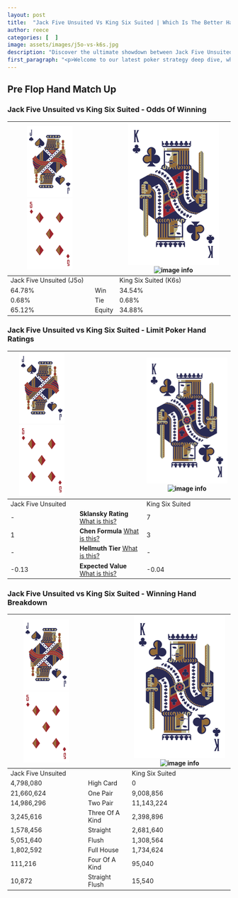 ```yaml
---
layout: post
title:  "Jack Five Unsuited Vs King Six Suited | Which Is The Better Hand In Poker? A Complete Guide"
author: reece
categories: [  ]
image: assets/images/j5o-vs-k6s.jpg
description: "Discover the ultimate showdown between Jack Five Unsuited and King Six Suited in poker! Uncover the odds, strategies, and scenarios where one hand triumphs over the other. Get ready to up your poker game with this thrilling analysis."
first_paragraph: "<p>Welcome to our latest poker strategy deep dive, where we're pitting two distinct hands against each other in a high-stakes showdown: Jack Five Unsuited vs King Six Suited.</p><p>In the dynamic world of poker, every decision counts, and knowing which hand holds the upper hand is key to your success at the table.</p><p>In this article, we'll dissect these two hands, explore the scenarios where one dominates the other, and equip you with the knowledge to make strategic choices that can tip the odds in your favor.</p><p>Get ready to unravel the intriguing dynamics of these poker hands and elevate your game to new heights.</p>"
---
```




[comment]: # (sp0)

## Pre Flop Hand Match Up

<div class="table hand-ratings" markdown="1"> 



### Jack Five Unsuited vs King Six Suited - Odds Of Winning


    
| ![image info](assets/images/hand1/J.png) ![image info](assets/images/hand1/5o.png) |  | ![image info](assets/images/hand2/K.png) ![image info](assets/images/hand2/6s.png) |
| -------- | -------- | -------- |
| Jack Five Unsuited (J5o) |  | King Six Suited (K6s) |
| 64.78% | Win | 34.54% |
| 0.68% | Tie | 0.68% |
| 65.12% | Equity | 34.88% |




[comment]: # (sp1)



### Jack Five Unsuited vs King Six Suited - Limit Poker Hand Ratings


    
| ![image info](assets/images/hand1/J.png) ![image info](assets/images/hand1/5o.png) |  | ![image info](assets/images/hand2/K.png) ![image info](assets/images/hand2/6s.png) |
| -------- | -------- | -------- |
| Jack Five Unsuited |  | King Six Suited |
| - | **Sklansky Rating** [What is this?](/sklansky-rating-explained) | 7 |
| 1 | **Chen Formula** [What is this?](/chen-formula-explained) | 3 |
| - | **Hellmuth Tier** [What is this?](/Hellmuth-tier-explained) | - |
| -0.13 | **Expected Value** [What is this?](/expected-value-explained) | -0.04 |




[comment]: # (sp2)



### Jack Five Unsuited vs King Six Suited - Winning Hand Breakdown


    
| ![image info](assets/images/hand1/J.png) ![image info](assets/images/hand1/5o.png) |  | ![image info](assets/images/hand2/K.png) ![image info](assets/images/hand2/6s.png) |
| -------- | -------- | -------- |
| Jack Five Unsuited |  | King Six Suited |
| 4,798,080 | High Card | 0 |
| 21,660,624 | One Pair | 9,008,856 |
| 14,986,296 | Two Pair | 11,143,224 |
| 3,245,616 | Three Of A Kind | 2,398,896 |
| 1,578,456 | Straight | 2,681,640 |
| 5,051,640 | Flush | 1,308,564 |
| 1,802,592 | Full House | 1,734,624 |
| 111,216 | Four Of A Kind | 95,040 |
| 10,872 | Straight Flush | 15,540 |




[comment]: # (sp3)



</div>

[comment]: # (sp4)



[comment]: # (sp5)

